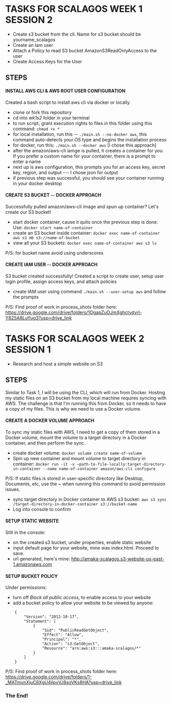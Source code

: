 # TASKS FOR SCALAGOS WEEK 1 SESSION 2
- Create s3 bucket from the cli. Name for s3 bucket should be yourname_scalagos
- Create an Iam user
- Attach a Policy to read S3 bucket AmazonS3ReadOnlyAccess to the user
- Create Access Keys for the User


## STEPS

#### INSTALL AWS CLI & AWS ROOT USER CONFIGURATION
Created a bash script to install aws cli via docker or locally. 

- clone or fork this repository
- cd into *wk1s2* folder in your terminal
- to run script, grant execution rights to files in this folder using this command: ```chmod +x *```
- for local installation, run this -- ```./main.sh --no-docker aws```, this command auto-detects your OS type and begins the installation process 
- for docker, run this: ```./main.sh --docker aws``` [I chose this approach]
- after the amazon/aws-cli iamge is pulled, it creates a container for you. If you prefer a custom name for your container, there is a prompt to enter a name
- next up is aws configuration, this prompts you for an access key, secret key, region, and output --- I chose json for output
- if previous step was successful, you should see your container running in your docker desktop


#### CREATE S3 BUCKET -- DOCKER APPROACH
Successfully pulled amazon/aws-cli image and spun up container? Let's create our S3 bucket!

- start docker container, cause it quits once the previous step is done. Use: ```docker start name-of-container```
- create an S3 bucket inside container: ```docker exec name-of-container aws s3 mb s3://name-of-bucket```
- view all your S3 buckets: ```docker exec name-of-container aws s3 ls```

P/S: for bucket name avoid using underscores

#### CREATE IAM USER -- DOCKER APPROACH
S3 bucket created successfully! Created a script to create user, setup user login profile, assign access keys, and attach policies

- create IAM user using command ```./main.sh --user-setup aws``` and follow the prompts

P/S: Find proof of work in process_shots folder here: https://drive.google.com/drive/folders/1OgapZuOJmXghctvdvrl-Y825A8LuYug3?usp=drive_link


# TASKS FOR SCALAGOS WEEK 2 SESSION 1
- Research and host a simple website on S3

## STEPS
Similar to Task 1, I will be using the CLI, which will run from Docker. Hosting my static files on an S3 bucket from my local machine requires syncing with AWS. The challenge is that I'm running this from Docker, so it needs to have a copy of my files. This is why we need to use a Docker volume.


#### CREATE A DOCKER VOLUME APPROACH
To sync my static files with AWS, I need to get a copy of them stored in a Docker volume, mount the volume to a target directory in a Docker container, and then perform the sync.

- create docker volume: ```docker volume create name-of-volume```
- Spin up new container and mount volume to target directory in container:
```docker run -it -v ~path-to-file-locally:target-directory-in-container --name name-of-container amazon/aws-cli configure```

P/S: If static files is stored in user-specific directory like Desktop, Documents, etc, use the ~ when running this command to avoid permission issues.

- sync target directory in Docker container to AWS s3 bucket:
``` aws s3 sync /target-directory-in-docker-container s3://bucket-name ```
- Log into console to confirm


#### SETUP STATIC WEBSITE
Still in the console: 
- on the created s3 bucket, under properties, enable static website
- input default page for your website, mine was index.html. Proceed to save.
- url generated, here's mine: http://amaka-scalagos.s3-website-us-east-1.amazonaws.com


#### SETUP BUCKET POLICY
Under permissions:
- turn off *Block all public access*, to enable access to your website
- add a bucket policy to allow your website to be viewed by anyone:
``` 
    {
        "Version": "2012-10-17",
        "Statement": [
            {
                "Sid": "PublicReadGetObject",
                "Effect": "Allow",
                "Principal": "*",
                "Action": "s3:GetObject",
                "Resource": "arn:aws:s3:::amaka-scalagos/*"
            }
        ]
    }
```
P/S: Find proof of work in process_shots folder here: https://drive.google.com/drive/folders/1-_MATmvnXjuC8XgU4jIpvVJ8soVKs8HA?usp=drive_link


### The End!


